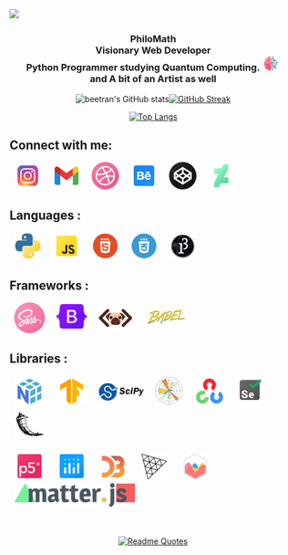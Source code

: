 ![](https://raw.githubusercontent.com/beetrandahiya/beetrandahiya/master/image.gif)
<h3  align="center">PhiloMath<br>Visionary Web Developer<br> Python Programmer studying Quantum Computing. <img src='assets/ai.png' width="32px"><br> and A bit of an Artist as well</h3>
<div align='center'>

![beetran's GitHub stats](https://github-readme-stats.vercel.app/api?username=beetrandahiya&show_icons=true&theme=great-gatsby&border_radius=12&bg_color=135,222223,000000&hide_border=true)[![GitHub Streak](https://github-readme-streak-stats.herokuapp.com/?user=beetrandahiya&hide_border=true)](https://git.io/streak-stats)

[![Top Langs](https://github-readme-stats.vercel.app/api/top-langs/?username=beetrandahiya&layout=compact&theme=great-gatsby&border_radius=12&bg_color=135,222223,000000&hide_border=true)](https://github.com/anuraghazra/github-readme-stats)
</div>

## Connect with me:
<div padding="8px">
<a href="https://www.instagram.com/prakrishtdahiya/"><img src='assets/icons8-instagram-48.png' width="48px" hspace="8" ></a>    
<a href="mailto:beetrandahiya@gmail.com"><img src="assets/icons8-gmail-48.png" width="48px" hspace="8"></a>
<a href="https://dribbble.com/beetran/"><img src='assets/Dribbble_icon.png' width="48px" hspace="8" ></a> 
<a href="https://www.behance.net/prakrishtdahiya"><img src='assets/icons8-behance.png' width="48px" hspace="8" ></a> 
<a href="https://codepen.io/beetran"><img src='assets/Codepen.png' width="48px" hspace="8" ></a> 
<a href="https://www.deviantart.com/beetrandahiya"><img src='assets/icons8-deviantart-48.png' width="48px" hspace="8" ></a> 
</div>

## Languages :
<div>
<img src='assets/python.png' width="48px" hspace="8" >
<img src='assets/javascript.png' width="48px" hspace="8" >
<img src='assets/html.png' width="48px" hspace="8" >
<img src='assets/css.png' width="48px" hspace="8" >
<img src='assets/processing.png' width="48px" hspace="8" >
</div>

## Frameworks :
<div>
<img src='assets/sass.png' width="54px" hspace="8" >
<img src='assets/bootstrap.png' width="54px" hspace="8" style='padding-bottom:8px;'>
<img src='assets/pug.png' width="60px" hspace="8" >
<img src='assets/babel.png' width="80px" hspace="8"  style='padding-bottom:10px;'>
</div>

## Libraries :
<div>
<img src='assets/numpy.png' width="54px" hspace="8" >
<img src='assets/tensorflow.png' width="54px" hspace="8" >
<img src='assets/scipy.png' width="80px" hspace="8"   style='padding-bottom:10px;'>
<img src='assets/matplotlib.png' width="48px" hspace="8"  style='padding-bottom:4px;'>
<img src='assets/opencv.png' width="54px" hspace="8" >
<img src='assets/selenium-48.png' width="48px" hspace="8" style='padding-bottom:6px;' >
<img src='assets/flask.png' width="54px" hspace="8" >
</div>
<br>
<div>
<img src='assets/p5js.png' width="42px" hspace="8" style='padding:6px;'>
<img src='assets/plotlyjs.png' width="42px" hspace="8" style='padding:6px;'>
<img src='assets/d3.png' width="48px" hspace="8" style='padding:2px;'>
<img src='assets/threejs.png' width="48px" hspace="8" style='padding:2px;'>
<img src='assets/chartjs.png' width="48px" hspace="8" style='padding:2px;'>
<img src='assets/matterjs.png' height="42px" hspace="8" >
</div>
<br>
<br>
<div align='center'>

[![Readme Quotes](https://quotes-github-readme.vercel.app/api?type=horizontal)](https://github.com/piyushsuthar/github-readme-quotes)
</div>
